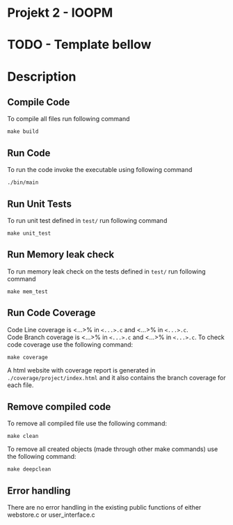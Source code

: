 # Projekt 2 - IOOPM

# TODO - Template bellow

# Description

## Compile Code
To compile all files run following command
```
make build 
```

## Run Code
To run the code invoke the executable using following command
```
./bin/main 
```

## Run Unit Tests
To run unit test defined in `test/` run following command
```
make unit_test 
```

## Run Memory leak check
To run memory leak check on the tests defined in `test/` run following command
```
make mem_test 
```

## Run Code Coverage
Code Line coverage is <...>% in `<...>.c` and <...>% in `<...>.c`.  
Code Branch coverage is <...>% in `<...>.c` and <...>% in `<...>.c`.
To check code coverage use the following command:
```
make coverage 
```
A html website with coverage report is generated in `./coverage/project/index.html` and it also contains the branch coverage for each file.

## Remove compiled code
To remove all compiled file use the following command:
```
make clean 
```
To remove all created objects (made through other make commands) use the following command:
```
make deepclean 
```

## Error handling
There are no error handling in the existing public functions of either webstore.c or user_interface.c

